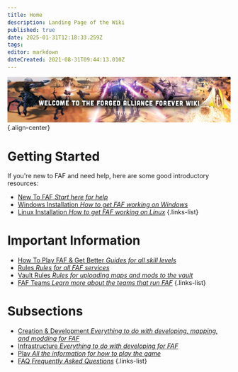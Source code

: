 ```yaml
---
title: Home
description: Landing Page of the Wiki
published: true
date: 2025-01-31T12:18:33.259Z
tags: 
editor: markdown
dateCreated: 2021-08-31T09:44:13.010Z
---
```


![wiki-banner.jpg](/images/wiki-banner.jpg){.align-center}

# Getting Started
If you're new to FAF and need help, here are some good introductory resources:

- [New To FAF *Start here for help*](https://wiki.faforever.com/en/Play/Learning/New-To-FAF)
- [Windows Installation *How to get FAF working on Windows*](https://wiki.faforever.com/en/Play/Windows-Install)
- [Linux Installation *How to get FAF working on Linux*](https://wiki.faforever.com/en/Play/Linux-Install)
{.links-list}


# Important Information

- [How To Play FAF & Get Better *Guides for all skill levels*](https://wiki.faforever.com/en/Play/Learning-SupCom)
- [Rules *Rules for all FAF services*](https://wiki.faforever.com/en/Play/FAF-Rules)
- [Vault Rules *Rules for uploading maps and mods to the vault*](https://wiki.faforever.com/en/Development/Vault/Rules)
- [FAF Teams *Learn more about the teams that run FAF*](https://wiki.faforever.com/en/Infrastructure/FAF-Teams)
{.links-list}


# Subsections

- [Creation & Development *Everything to do with developing, mapping, and modding for FAF*](https://wiki.faforever.com/en/Development)
- [Infrastructure *Everything to do with developing for FAF*](https://wiki.faforever.com/en/Infrastructure)
- [Play *All the information for how to play the game*](https://wiki.faforever.com/en/Play)
- [FAQ *Frequently Asked Questions*](https://wiki.faforever.com/en/FAQ)
{.links-list}